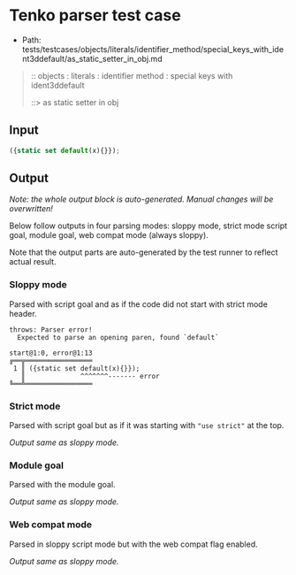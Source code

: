 # Tenko parser test case

- Path: tests/testcases/objects/literals/identifier_method/special_keys_with_ident3ddefault/as_static_setter_in_obj.md

> :: objects : literals : identifier method : special keys with ident3ddefault
>
> ::> as static setter in obj

## Input

`````js
({static set default(x){}});
`````

## Output

_Note: the whole output block is auto-generated. Manual changes will be overwritten!_

Below follow outputs in four parsing modes: sloppy mode, strict mode script goal, module goal, web compat mode (always sloppy).

Note that the output parts are auto-generated by the test runner to reflect actual result.

### Sloppy mode

Parsed with script goal and as if the code did not start with strict mode header.

`````
throws: Parser error!
  Expected to parse an opening paren, found `default`

start@1:0, error@1:13
╔══╦═════════════════
 1 ║ ({static set default(x){}});
   ║              ^^^^^^^------- error
╚══╩═════════════════

`````

### Strict mode

Parsed with script goal but as if it was starting with `"use strict"` at the top.

_Output same as sloppy mode._

### Module goal

Parsed with the module goal.

_Output same as sloppy mode._

### Web compat mode

Parsed in sloppy script mode but with the web compat flag enabled.

_Output same as sloppy mode._
